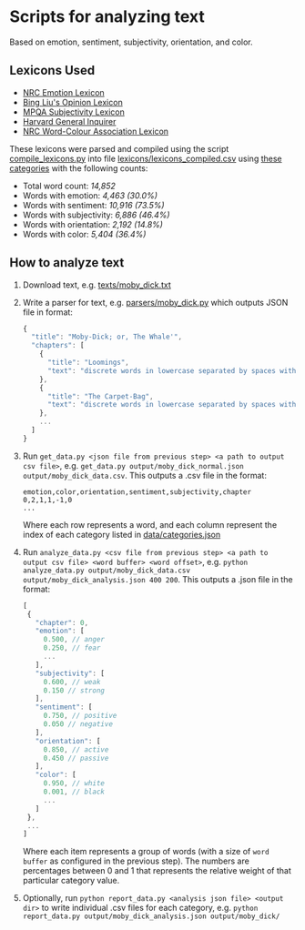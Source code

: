 # Scripts for analyzing text

Based on emotion, sentiment, subjectivity, orientation, and color.

## Lexicons Used

- [NRC Emotion Lexicon](http://www.saifmohammad.com/WebPages/lexicons.html)
- [Bing Liu's Opinion Lexicon](http://www.cs.uic.edu/~liub/FBS/sentiment-analysis.html#lexicon)
- [MPQA Subjectivity Lexicon](http://mpqa.cs.pitt.edu/lexicons/subj_lexicon/)
- [Harvard General Inquirer](http://www.wjh.harvard.edu/~inquirer/spreadsheet_guide.htm)
- [NRC Word-Colour Association Lexicon](http://www.saifmohammad.com/WebPages/lexicons.html)

These lexicons were parsed and compiled using the script [compile_lexicons.py](compile_lexicons.py) into file [lexicons/lexicons_compiled.csv](lexicons/lexicons_compiled.csv) using [these categories](data/categories.json) with the following counts:

- Total word count: _14,852_
- Words with emotion: _4,463 (30.0%)_
- Words with sentiment: _10,916 (73.5%)_
- Words with subjectivity: _6,886 (46.4%)_
- Words with orientation: _2,192 (14.8%)_
- Words with color: _5,404 (36.4%)_

## How to analyze text

1. Download text, e.g. [texts/moby_dick.txt](texts/moby_dick.txt)
2. Write a parser for text, e.g. [parsers/moby_dick.py](parsers/moby_dick.py) which outputs JSON file in format:

   ```javascript
   {
     "title": "Moby-Dick; or, The Whale'",
     "chapters": [
       {
         "title": "Loomings",
         "text": "discrete words in lowercase separated by spaces with punctuation removed"
       },
       {
         "title": "The Carpet-Bag",
         "text": "discrete words in lowercase separated by spaces with punctuation removed"
       },
       ...
     ]
   }
   ```

3. Run `get_data.py <json file from previous step> <a path to output csv file>`, e.g. `get_data.py output/moby_dick_normal.json output/moby_dick_data.csv`. This outputs a .csv file in the format:

   ```
   emotion,color,orientation,sentiment,subjectivity,chapter
   0,2,1,1,-1,0
   ...
   ```

   Where each row represents a word, and each column represent the index of each category listed in [data/categories.json](data/categories.json)

4. Run `analyze_data.py <csv file from previous step> <a path to output csv file> <word buffer> <word offset>`, e.g. `python analyze_data.py output/moby_dick_data.csv output/moby_dick_analysis.json 400 200`. This outputs a .json file in the format:

   ```javascript
   [
    {
      "chapter": 0,
      "emotion": [
        0.500, // anger
        0.250, // fear
        ...
      ],
      "subjectivity": [
        0.600, // weak
        0.150 // strong
      ],
      "sentiment": [
        0.750, // positive
        0.050 // negative
      ],
      "orientation": [
        0.850, // active
        0.450 // passive
      ],
      "color": [
        0.950, // white
        0.001, // black
        ...
      ]
    },
    ...
   ]
   ```

   Where each item represents a group of words (with a size of `word buffer` as configured in the previous step). The numbers are percentages between 0 and 1 that represents the relative weight of that particular category value.

5. Optionally, run `python report_data.py <analysis json file> <output dir>` to write individual .csv files for each category, e.g. `python report_data.py output/moby_dick_analysis.json output/moby_dick/`
